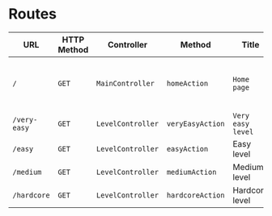 # Routes

| URL | HTTP Method | Controller | Method | Title | Content | Comment |
|--|--|--|--|--|--|--|
| `/` | `GET` | `MainController` | `homeAction` | `Home page` | Menu enabling to choose the level | - |
| `/very-easy` | `GET` | `LevelController` | `veryEasyAction` | `Very easy level` | Easiest level | - |
| `/easy` | `GET` | `LevelController` | `easyAction` | Easy level | Easy level | - |
| `/medium` | `GET` | `LevelController` | `mediumAction` | Medium level | Medium level | - |
| `/hardcore` | `GET` | `LevelController` | `hardcoreAction` | Hardcore level | Hardcore level | - |

